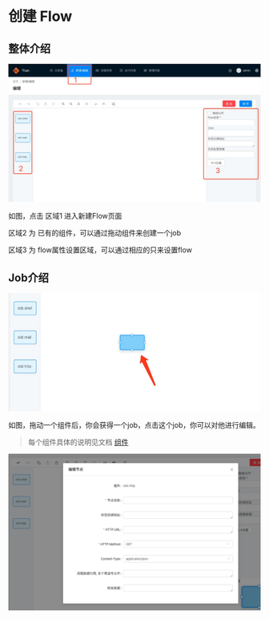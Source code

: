 <!--
 Copyright (c) 2019, Xiaomi, Inc.  All rights reserved.
 This source code is licensed under the Apache License Version 2.0, which
 can be found in the LICENSE file in the root directory of this source tree.
-->

# 创建 Flow

## 整体介绍

![introduction](../../../img/docs/create-flow-introduction.jpg)

如图，点击 区域1 进入新建Flow页面

区域2 为 已有的组件，可以通过拖动组件来创建一个job

区域3 为 flow属性设置区域，可以通过相应的只来设置flow

## Job介绍

![new-job](../../../img/docs/create-flow-new-job.jpg)

如图，拖动一个组件后，你会获得一个job，点击这个job，你可以对他进行编辑。

> 每个组件具体的说明见文档 [组件](../component/std/http.md)

![new-job](../../../img/docs/create-flow-edit-job.png)
